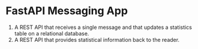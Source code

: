 # FastAPI Messaging App

1. A REST API that receives a single message and that updates a statistics table 
on a relational database. 
2. A REST API that provides statistical information back to the reader.